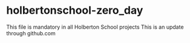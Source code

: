 # holbertonschool-zero_day

This file is mandatory in all Holberton School projects
This is an update through github.com
